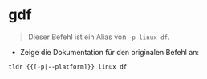 # gdf

> Dieser Befehl ist ein Alias von `-p linux df`.

- Zeige die Dokumentation für den originalen Befehl an:

`tldr {{[-p|--platform]}} linux df`
